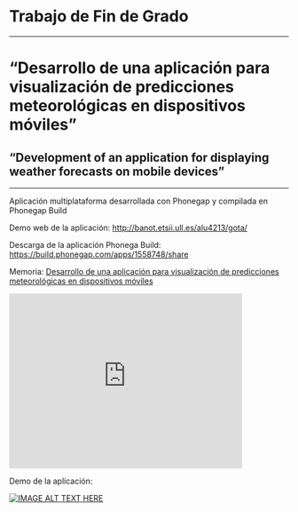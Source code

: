 # Trabajo de Fin de Grado #
----------
# “Desarrollo de una aplicación para visualización de predicciones meteorológicas en dispositivos móviles” #

## “Development of an application for displaying weather forecasts on mobile devices” ##
----------

Aplicación multiplataforma desarrollada con Phonegap y compilada en Phonegap Build

Demo web de la aplicación: <a href="http://alu0100611298.github.io/GOTA/gota/" target="_blank">http://banot.etsii.ull.es/alu4213/gota/</a>

Descarga de la aplicación Phonega Build: <a href="https://build.phonegap.com/apps/1558748/share" target="_blank">https://build.phonegap.com/apps/1558748/share</a>

Memoria: <a href="./document/memoria_trabajo_fin_de_grado_.pdf" target="_blank">Desarrollo de una aplicación para visualización de predicciones meteorológicas en dispositivos móviles</a>

<iframe width="420" height="315" src="https://www.youtube.com/embed/1l1v_zebVAM" frameborder="0" allowfullscreen></iframe>

Demo de la aplicación:

[![IMAGE ALT TEXT HERE](https://i.ytimg.com/vi/1l1v_zebVAM/0.jpg)](https://www.youtube.com/watch?v=1l1v_zebVAM&feature=youtu.be)